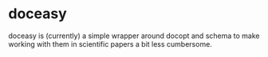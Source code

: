 # doceasy

doceasy is (currently) a simple wrapper around docopt and schema to make working with them in scientific papers a bit less cumbersome.
